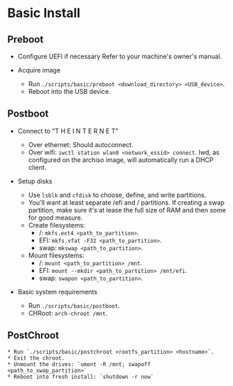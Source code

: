 # Basic Install
## Preboot
* Configure UEFI if necessary
    Refer to your machine's owner's manual.

* Acquire image
    * Run `./scripts/basic/preboot <download_directory> <USB_device>`.
    * Reboot into the USB device.


## Postboot
* Connect to "T H E  I N T E R N E T"
    * Over ethernet: Should autoconnect.
    * Over wifi: `iwctl station wlan0 <network_essid> connect`.
        Iwd, as configured on the archiso image, will automatically run a DHCP client.

* Setup disks
    * Use `lsblk` and `cfdisk` to choose, define, and write partitions.
    * You'll want at least separate /efi and / partitions. If creating a swap partition, make sure it's at lease the full size of RAM and then some for good measure.
    * Create filesystems:
        * /: `mkfs.ext4 <path_to_partition>`.
        * EFI: `mkfs.vfat -F32 <path_to_partition>`.
        * swap: `mkswap <path_to_partition>`.
    * Mount filesystems:
        * /: `mount <path_to_partition> /mnt`.
        * EFI: `mount --mkdir <path_to_partition> /mnt/efi`.
        * swap: `swapon <path_to_partition>`.

* Basic system requirements
    * Run `./scripts/basic/postboot`.
    * CHRoot: `arch-chroot /mnt`.


## PostChroot
    * Run `./scripts/basic/postchroot <rootfs_partition> <hostname>`.
    * Exit the chroot.
    * Unmount the drives: `umont -R /mnt; swapoff <path_to_swap_partition>`
    * Reboot into fresh install: `shutdown -r now`
